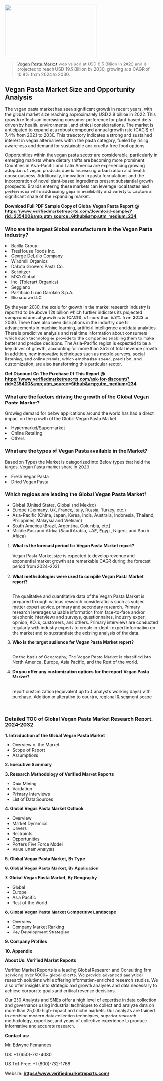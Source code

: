 <img src="https://ffe5etoiles.com/wp-content/uploads/2024/12/MST1-300x171.png" alt="" width="300" height="171" class="alignnone size-medium wp-image-20088" /><blockquote><p><p><a href="https://www.verifiedmarketreports.com/download-sample/?rid=235400&utm_source=Github&utm_medium=234" target="_blank">Vegan Pasta Market</a> was valued at USD 8.5 Billion in 2022 and is projected to reach USD 19.5 Billion by 2030, growing at a CAGR of 10.8% from 2024 to 2030.</p></blockquote><p><h2>Vegan Pasta Market Size and Opportunity Analysis</h2> <p>The vegan pasta market has seen significant growth in recent years, with the global market size reaching approximately USD 2.8 billion in 2022. This growth reflects an increasing consumer preference for plant-based diets driven by health, environmental, and ethical considerations. The market is anticipated to expand at a robust compound annual growth rate (CAGR) of 7.4% from 2023 to 2030. This trajectory indicates a strong and sustained interest in vegan alternatives within the pasta category, fueled by rising awareness and demand for sustainable and cruelty-free food options.</p> <p>Opportunities within the vegan pasta sector are considerable, particularly in emerging markets where dietary shifts are becoming more prominent. Countries in Asia-Pacific and Latin America are experiencing growing adoption of vegan products due to increasing urbanization and health consciousness. Additionally, innovation in pasta formulations and the incorporation of novel plant-based ingredients present substantial growth prospects. Brands entering these markets can leverage local tastes and preferences while addressing gaps in availability and variety to capture a significant share of the expanding market.</p> </p><p class=""><strong>Download Full PDF Sample Copy of Global Vegan Pasta Report @ <a href="https://www.verifiedmarketreports.com/download-sample/?rid=235400&amp;utm_source=Github&amp;utm_medium=234" target="_blank">https://www.verifiedmarketreports.com/download-sample/?rid=235400&amp;utm_source=Github&amp;utm_medium=234</a></strong></p><h3 id="" class="">Who are the largest Global manufacturers in the Vegan Pasta industry?</h3><p><li>Barilla Group</li><li> TreeHouse Foods Inc.</li><li> George DeLallo Company</li><li> Windmill Organics</li><li> Dakota Growers Pasta Co.</li><li> Schnitzer</li><li> MXO Global</li><li> Inc. (Tolerant Organics)</li><li> Seggiano</li><li> Pastificio Lucio Garofalo S.p.A.</li><li> Bionaturae LLC</li></p><div class=""><div class="" dir="" data-message-author-role="" data-message-id="" data-message-model-slug=""><div class=""><div class=""><div class=""><div class="" dir="" data-message-author-role="" data-message-id="" data-message-model-slug=""><div class=""><div class=""><p>By the year 2030, the scale for growth in the market research industry is reported to be above 120 billion which further indicates its projected compound annual growth rate (CAGR), of more than 5.8% from 2023 to 2030. There have also been disruptions in the industry due to advancements in machine learning, artificial intelligence and data analytics There is predictive analysis and real time information about consumers which such technologies provide to the companies enabling them to make better and precise decisions. The Asia-Pacific region is expected to be a key driver of growth, accounting for more than 35% of total revenue growth. In addition, new innovative techniques such as mobile surveys, social listening, and online panels, which emphasize speed, precision, and customization, are also transforming this particular sector.</p><p><strong>Get Discount On The Purchase Of This Report @&nbsp; <a href="https://www.verifiedmarketreports.com/ask-for-discount/?rid=235400&amp;utm_source=Github&amp;utm_medium=234" target="_blank">https://www.verifiedmarketreports.com/ask-for-discount/?rid=235400&amp;utm_source=Github&amp;utm_medium=234</a></strong></p></div></div></div></div></div></div></div></div><h3 id="" class="">What are the factors driving the growth of the Global Vegan Pasta Market?</h3><p id="" class="">Growing demand for below applications around the world has had a direct impact on the growth of the Global Vegan Pasta Market</p><p id="" class=""><li>Hypermarket/Supermarket</li><li> Online Retailing</li><li> Others</li></p><h3 id="" class="">What are the types of Vegan Pasta available in the Market?</h3><p id="" class="">Based on Types the Market is categorized into Below types that held the largest Vegan Pasta market share In 2023.</p><p id="" class=""><li>Fresh Vegan Pasta</li><li> Dried Vegan Pasta</li></p><h3 id="" class="">Which regions are leading the Global Vegan Pasta Market?</h3><ul><li>Global (United States, Global and Mexico)</li><li>Europe (Germany, UK, France, Italy, Russia, Turkey, etc.)</li><li>Asia-Pacific (China, Japan, Korea, India, Australia, Indonesia, Thailand, Philippines, Malaysia and Vietnam)</li><li>South America (Brazil, Argentina, Columbia, etc.)</li><li>Middle East and Africa (Saudi Arabia, UAE, Egypt, Nigeria and South Africa)</li></ul><p><ol><li><strong>What is the forecast period for Vegan Pasta Market report?<br /></strong><br /><span data-sheets-root="1" data-sheets-value="{&quot;1&quot;:2,&quot;2&quot;:&quot;XXXX size is expected to develop revenue and exponential market growth at a remarkable CAGR during the forecast period from 2024&ndash;2030.&quot;}" data-sheets-userformat="{&quot;2&quot;:12674,&quot;4&quot;:{&quot;1&quot;:2,&quot;2&quot;:16776960},&quot;10&quot;:2,&quot;11&quot;:0,&quot;15&quot;:&quot;Arial&quot;,&quot;16&quot;:12}">Vegan Pasta Market size is expected to develop revenue and exponential market growth at a remarkable CAGR during the forecast period from 2024&ndash;2031.</span><br /><br /></li><li><strong>What methodologies were used to compile Vegan Pasta Market report?<br /><br /></strong><p>The qualitative and quantitative data of the&nbsp;Vegan Pasta Market is prepared through various research considerations such as subject matter expert advice, primary and secondary research. Primary research leverages valuable information from face-to-face and/or telephonic interviews and surveys, questionnaires, industry expert opinion, KOLs, customers, and others. Primary interviews are conducted regularly with industry experts to create in-depth expert information on the market and to substantiate the existing analysis of the data.&nbsp;</p></li><li><strong>Who is the target audience for Vegan Pasta Market report?<br /><br /></strong><p>On the basis of Geography, The&nbsp;Vegan Pasta Market is classified into North America, Europe, Asia Pacific, and the Rest of the world.</p></li><li><strong>Do you offer any customization options for the report Vegan Pasta Market?<br /><br /></strong><p>report customization (equivalent up to 4 analyst&rsquo;s working days) with purchase. Addition or alteration to country, regional &amp; segment scope</p><p>&nbsp;</p></li></ol></p><h3 id="" class="">Detailed TOC of Global Vegan Pasta Market Research Report, 2024-2032</h3><p id="" class=""><strong>1. Introduction of the Global Vegan Pasta Market</strong></p><ul><li>Overview of the Market</li><li>Scope of Report</li><li>Assumptions</li></ul><p id="" class=""><strong>2. Executive Summary</strong></p><p id="" class=""><strong>3. Research Methodology of&nbsp;Verified Market Reports</strong></p><ul><li>Data Mining</li><li>Validation</li><li>Primary Interviews</li><li>List of Data Sources</li></ul><p id="" class=""><strong>4. Global Vegan Pasta Market Outlook</strong></p><ul><li>Overview</li><li>Market Dynamics</li><li>Drivers</li><li>Restraints</li><li>Opportunities</li><li>Porters Five Force Model</li><li>Value Chain Analysis</li></ul><p id="" class=""><strong>5. Global Vegan Pasta Market, By&nbsp;Type</strong></p><p id="" class=""><strong>6. Global Vegan Pasta Market, By Application</strong></p><p id="" class=""><strong>7. Global Vegan Pasta Market, By Geography</strong></p><ul><li>Global</li><li>Europe</li><li>Asia Pacific</li><li>Rest of the World</li></ul><p id="" class=""><strong>8. Global Vegan Pasta Market Competitive Landscape</strong></p><ul><li>Overview</li><li>Company Market Ranking</li><li>Key Development Strategies</li></ul><p id="" class=""><strong>9. Company Profiles</strong></p><p id="" class=""><strong>10. Appendix</strong></p><p id="" class=""><strong>About Us: Verified Market Reports</strong></p><p id="" class="">Verified Market Reports is a leading Global Research and Consulting firm servicing over 5000+ global clients. We provide advanced analytical research solutions while offering information-enriched research studies. We also offer insights into strategic and growth analyses and data necessary to achieve corporate goals and critical revenue decisions.</p><p id="" class="">Our 250 Analysts and SMEs offer a high level of expertise in data collection and governance using industrial techniques to collect and analyze data on more than 25,000 high-impact and niche markets. Our analysts are trained to combine modern data collection techniques, superior research methodology, expertise, and years of collective experience to produce informative and accurate research.</p><p id="" class=""><strong>Contact us:</strong></p><p id="" class="">Mr. Edwyne Fernandes</p><p id="" class="">US: +1 (650)-781-4080</p><p id="" class="">US Toll-Free: +1 (800)-782-1768</p><p id="" class="">Website: <a target="" data-test-app-aware-link=""><strong>https://www.verifiedmarketreports.com/</strong></a></p>
